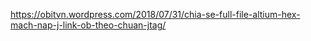 https://obitvn.wordpress.com/2018/07/31/chia-se-full-file-altium-hex-mach-nap-j-link-ob-theo-chuan-jtag/